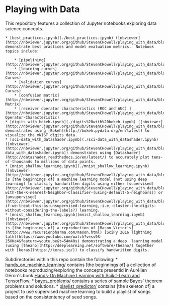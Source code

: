 # Playing with Data
This repository features a collection of Jupyter notebooks exploring data science concepts.

    * [best_practices.ipynb](./best_practices.ipynb) ([nbviewer](http://nbviewer.jupyter.org/github/StevenCHowell/playing_with_data/blob/master/best_practices.ipynb)) demonstrate best practices and model evaluation metrics.  Notebook topics include:

        * [pipelining](http://nbviewer.jupyter.org/github/StevenCHowell/playing_with_data/blob/master/best_practices.ipynb#Pipeline)
        * [learning curves](http://nbviewer.jupyter.org/github/StevenCHowell/playing_with_data/blob/master/best_practices.ipynb#Learning-Curves)
        * [validation curves](http://nbviewer.jupyter.org/github/StevenCHowell/playing_with_data/blob/master/best_practices.ipynb#Validation-Curves)
        * [confusion matrix](http://nbviewer.jupyter.org/github/StevenCHowell/playing_with_data/blob/master/best_practices.ipynb#Confusion-Matrix)
        * [receiver operator characteristics (ROC and AUC) ](http://nbviewer.jupyter.org/github/StevenCHowell/playing_with_data/blob/master/best_practices.ipynb#Receiver-Operator-Characteristic)
    * [digits with bokeh.ipynb](./digits%20with%20bokeh.ipynb) ([nbviewer](http://nbviewer.jupyter.org/github/StevenCHowell/playing_with_data/blob/master/digits%20with%20bokeh.ipynb)) demonstrates using [Bokeh](http://bokeh.pydata.org/en/latest) to visualize the mNIST digits data.
    * [sci-data_with_datashader.ipynb](./sci-data_with_datashader.ipynb) ([nbviewer](http://nbviewer.jupyter.org/github/StevenCHowell/playing_with_data/blob/master/sci-data_with_datashader.ipynb)) demonstrates using [Datashader](http://datashader.readthedocs.io/en/latest/) to accurately plot tens-of-thousands to millions of data points.
    * [mnist_shallow_learning.ipynb](./mnist_shallow_learning.ipynb) ([nbviewer](http://nbviewer.jupyter.org/github/StevenCHowell/playing_with_data/blob/master/mnist_shallow_learning.ipynb])) is [the beginnings of] a machine learning model (not using deep learning) to classify handwritten digits using either [supervised](http://nbviewer.jupyter.org/github/StevenCHowell/playing_with_data/blob/master/mnist_shallow_learning.ipynb#Start-with-the-K-nearest-Neighbor-Classifier-(using-default-5-neighbors)) or [unsupervised](http://nbviewer.jupyter.org/github/StevenCHowell/playing_with_data/blob/master/mnist_shallow_learning.ipynb#What-if-we-treat-this-as-unsupervised-learning,-i.e,-cluster-the-digits-without-considering-the-labels?) learning.
    * [mnist_shallow_learning.ipynb](mnist_shallow_learning.ipynb) ([nbviewer](http://nbviewer.jupyter.org/github/StevenCHowell/playing_with_data/blob/master/mnist_shallow_learning.ipynb)) is [the beginnings of] a reproduction of [Mason Victor's](http://www.recursionpharma.com/mason.html) [SciPy 2016 lightning talk](https://www.youtube.com/watch?v=sv9S-25XKe4&feature=youtu.be&t=54m40s) demonstrating a deep  learning model (using [theano](http://deeplearning.net/software/theano/) together with [keras](https://keras.io/)) to classify handwritten digits.
Subdirectories within this repo contain the following:
    * [hands_on_machine_learning/](https://github.com/StevenCHowell/playing_with_data/tree/master/hands_on_machine_learning) contains [the beginnings of] a collection of notebooks reproducing/exploring the concepts presentid in Aurélien Géron's book [Hands-On Machine Learning with Scikit-Learn and TensorFlow](http://shop.oreilly.com/product/0636920052289.do).
    * [bayes_problems/](https://github.com/StevenCHowell/playing_with_data/tree/master/bayes_problems) contains a series of sample Bayes' theorem problems and solutions.
    * [playlist_predictor/](https://github.com/StevenCHowell/playing_with_data/tree/master/playlist_predictor) contains [the skeleton of] a project to use supervised machine learning to build a playlist of songs based on the consistentency of seed songs.

